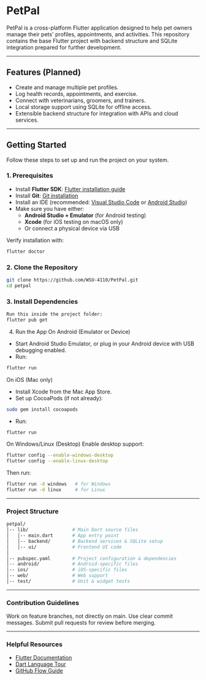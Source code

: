 # PetPal

PetPal is a cross-platform Flutter application designed to help pet owners manage their pets' profiles, appointments, and activities. This repository contains the base Flutter project with backend structure and SQLite integration prepared for further development.

---

## Features (Planned)
- Create and manage multiple pet profiles.  
- Log health records, appointments, and exercise.  
- Connect with veterinarians, groomers, and trainers.  
- Local storage support using SQLite for offline access.  
- Extensible backend structure for integration with APIs and cloud services.  

---

## Getting Started

Follow these steps to set up and run the project on your system.

### 1. Prerequisites
- Install **Flutter SDK**: [Flutter installation guide](https://docs.flutter.dev/get-started/install)  
- Install **Git**: [Git installation](https://git-scm.com/downloads)  
- Install an IDE (recommended: [Visual Studio Code](https://code.visualstudio.com/) or [Android Studio](https://developer.android.com/studio))  
- Make sure you have either:
  - **Android Studio + Emulator** (for Android testing)  
  - **Xcode** (for iOS testing on macOS only)  
  - Or connect a physical device via USB  

Verify installation with:
```bash
flutter doctor
```
### 2. Clone the Repository
```bash
git clone https://github.com/WSU-4110/PetPal.git
cd petpal
```
### 3. Install Dependencies
```bash
Run this inside the project folder:
flutter pub get
```
4. Run the App
On Android (Emulator or Device)
- Start Android Studio Emulator, or plug in your Android device with USB debugging enabled.
- Run:
```bash
flutter run
```
On iOS (Mac only)
- Install Xcode from the Mac App Store.
- Set up CocoaPods (if not already):
```bash
sudo gem install cocoapods
```
- Run:
```bash
flutter run
```
On Windows/Linux (Desktop)
Enable desktop support:
```bash
flutter config --enable-windows-desktop
flutter config --enable-linux-desktop
```
Then run:
```bash
flutter run -d windows   # for Windows
flutter run -d linux     # for Linux
```

---

### Project Structure
```bash
petpal/
│-- lib/                # Main Dart source files
│   │-- main.dart       # App entry point
│   │-- backend/        # Backend services & SQLite setup
│   │-- ui/             # Frontend UI code
│
│-- pubspec.yaml        # Project configuration & dependencies
│-- android/            # Android-specific files
│-- ios/                # iOS-specific files
│-- web/                # Web support
│-- test/               # Unit & widget tests
```

---

### Contribution Guidelines
Work on feature branches, not directly on main.
Use clear commit messages.
Submit pull requests for review before merging.

---

### Helpful Resources
- [Flutter Documentation](https://docs.flutter.dev/)
- [Dart Language Tour](https://dart.dev/guides/language/language-tour)
- [GitHub Flow Guide](https://guides.github.com/introduction/flow/)
